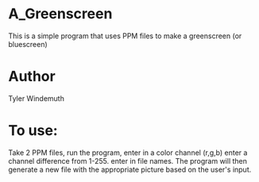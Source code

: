 # A_Greenscreen
This is a simple program that uses PPM files to make a greenscreen (or bluescreen)

# Author
Tyler Windemuth

# To use:
Take 2 PPM files, run the program, enter in a color channel (r,g,b) enter a channel difference from 1-255. enter in file names.
The program will then generate a new file with the appropriate picture based on the user's input.

